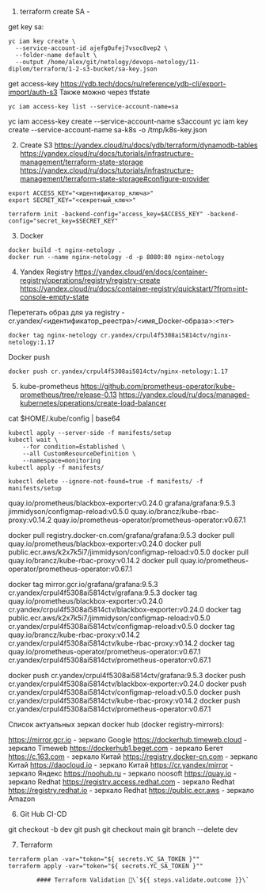 1. terraform create SA - 

get key sa:
```
yc iam key create \
  --service-account-id ajefg0ufej7vsoc8vep2 \
  --folder-name default \
  --output /home/alex/git/netology/devops-netology/11-diplom/terraform/1-2-s3-bucket/sa-key.json
```

get access-key
https://ydb.tech/docs/ru/reference/ydb-cli/export-import/auth-s3
Также можно через tfstate

```
yc iam access-key list --service-account-name=sa
```
yc iam access-key create --service-account-name s3account
yc iam key create --service-account-name sa-k8s -o /tmp/k8s-key.json

2. Create S3
https://yandex.cloud/ru/docs/ydb/terraform/dynamodb-tables
https://yandex.cloud/ru/docs/tutorials/infrastructure-management/terraform-state-storage
https://yandex.cloud/ru/docs/tutorials/infrastructure-management/terraform-state-storage#configure-provider

```
export ACCESS_KEY="<идентификатор_ключа>"
export SECRET_KEY="<секретный_ключ>"

terraform init -backend-config="access_key=$ACCESS_KEY" -backend-config="secret_key=$SECRET_KEY"
```

3. Docker
```
docker build -t nginx-netology .
docker run --name nginx-netology -d -p 8080:80 nginx-netology
```

4. Yandex Registry
https://yandex.cloud/en/docs/container-registry/operations/registry/registry-create
https://yandex.cloud/ru/docs/container-registry/quickstart/?from=int-console-empty-state

Перетегать образ для ya registry - cr.yandex/<идентификатор_реестра>/<имя_Docker-образа>:<тег>
```
docker tag nginx-netology cr.yandex/crpul4f5308ai5814ctv/nginx-netology:1.17
```
Docker push
```
docker push cr.yandex/crpul4f5308ai5814ctv/nginx-netology:1.17
```

5. kube-prometheus
https://github.com/prometheus-operator/kube-prometheus/tree/release-0.13
https://yandex.cloud/ru/docs/managed-kubernetes/operations/create-load-balancer

cat $HOME/.kube/config | base64

```
kubectl apply --server-side -f manifests/setup
kubectl wait \
	--for condition=Established \
	--all CustomResourceDefinition \
	--namespace=monitoring
kubectl apply -f manifests/

kubectl delete --ignore-not-found=true -f manifests/ -f manifests/setup
```
quay.io/prometheus/blackbox-exporter:v0.24.0
grafana/grafana:9.5.3
jimmidyson/configmap-reload:v0.5.0
quay.io/brancz/kube-rbac-proxy:v0.14.2
quay.io/prometheus-operator/prometheus-operator:v0.67.1

docker pull registry.docker-cn.com/grafana/grafana:9.5.3
docker pull quay.io/prometheus/blackbox-exporter:v0.24.0
docker pull public.ecr.aws/k2x7k5i7/jimmidyson/configmap-reload:v0.5.0
docker pull quay.io/brancz/kube-rbac-proxy:v0.14.2
docker pull quay.io/prometheus-operator/prometheus-operator:v0.67.1

docker tag mirror.gcr.io/grafana/grafana:9.5.3 cr.yandex/crpul4f5308ai5814ctv/grafana:9.5.3
docker tag quay.io/prometheus/blackbox-exporter:v0.24.0 cr.yandex/crpul4f5308ai5814ctv/blackbox-exporter:v0.24.0
docker tag public.ecr.aws/k2x7k5i7/jimmidyson/configmap-reload:v0.5.0 cr.yandex/crpul4f5308ai5814ctv/configmap-reload:v0.5.0
docker tag quay.io/brancz/kube-rbac-proxy:v0.14.2 cr.yandex/crpul4f5308ai5814ctv/kube-rbac-proxy:v0.14.2
docker tag quay.io/prometheus-operator/prometheus-operator:v0.67.1 cr.yandex/crpul4f5308ai5814ctv/prometheus-operator:v0.67.1

docker push cr.yandex/crpul4f5308ai5814ctv/grafana:9.5.3
docker push cr.yandex/crpul4f5308ai5814ctv/blackbox-exporter:v0.24.0
docker push cr.yandex/crpul4f5308ai5814ctv/configmap-reload:v0.5.0
docker push cr.yandex/crpul4f5308ai5814ctv/kube-rbac-proxy:v0.14.2
docker push cr.yandex/crpul4f5308ai5814ctv/prometheus-operator:v0.67.1


Список актуальных зеркал docker hub (docker registry-mirrors):

https://mirror.gcr.io - зеркало Google
https://dockerhub.timeweb.cloud - зеркало Timeweb
https://dockerhub1.beget.com - зеркало Бегет
https://c.163.com - зеркало Китай
https://registry.docker-cn.com - зеркало Китай
https://daocloud.io - зеркало Китай
https://cr.yandex/mirror - зеркало Яндекс
https://noohub.ru - зеркало noosoft
https://quay.io - зеркало Redhat
https://registry.access.redhat.com - зеркало Redhat
https://registry.redhat.io - зеркало Redhat
https://public.ecr.aws - зеркало Amazon

6. Git Hub CI-CD

git checkout -b dev
git push
git checkout main
git branch --delete dev

7. Terraform 

```
terraform plan -var="token="${ secrets.YC_SA_TOKEN }""
terraform apply -var="token="${ secrets.YC_SA_TOKEN }""
```
            #### Terraform Validation 🤖\`${{ steps.validate.outcome }}\`

